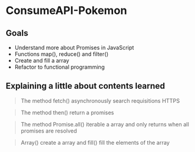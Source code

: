 # ConsumeAPI-Pokemon

## Goals 

*  Understand more about Promises in JavaScript 
* Functions map(), reduce() and filter()
* Create and fill a array
* Refactor to functional programming 

## Explaining a little about contents learned

> The method fetch() asynchronously search requisitions HTTPS

> The method then() return a promises 

> The method Promise.all() iterable a array and only returns when all promises are resolved

> Array() create a array and fill() fill the elements of the array